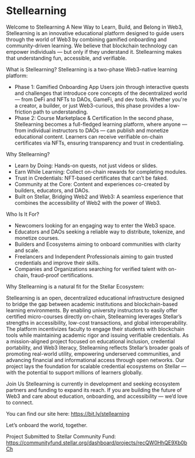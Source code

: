 # Stellearning
Welcome to Stellearning
A New Way to Learn, Build, and Belong in Web3, Stellearning is an innovative educational platform designed to guide users through the world of Web3 by combining gamified onboarding and community-driven learning. We believe that blockchain technology can empower individuals — but only if they understand it. Stellearning makes that understanding fun, accessible, and verifiable.

What is Stellearning?
Stellearning is a two-phase Web3-native learning platform:
- Phase 1: Gamified Onboarding App
Users join through interactive quests and challenges that introduce core concepts of the decentralized world — from DeFi and NFTs to DAOs, GameFi, and dev tools. Whether you're a creator, a builder, or just Web3-curious, this phase provides a low-friction path to understanding.
- Phase 2: Course Marketplace & Certification
In the second phase, Stellearning becomes a full-fledged learning platform, where anyone — from individual instructors to DAOs — can publish and monetize educational content. Learners can receive verifiable on-chain certificates via NFTs, ensuring transparency and trust in credentialing.

Why Stellearning?
- Learn by Doing: Hands-on quests, not just videos or slides.
- Earn While Learning: Collect on-chain rewards for completing modules.
- Trust in Credentials: NFT-based certificates that can’t be faked.
- Community at the Core: Content and experiences co-created by builders, educators, and DAOs.
- Built on Stellar, Bridging Web2 and Web3: A seamless experience that combines the accessibility of Web2 with the power of Web3.

Who Is It For?
- Newcomers looking for an engaging way to enter the Web3 space.
- Educators and DAOs seeking a reliable way to distribute, tokenize, and monetize courses.
- Builders and Ecosystems aiming to onboard communities with clarity and scale.
- Freelancers and Independent Professionals aiming to gain trusted credentials and improve their skills.
- Companies and Organizations searching for verified talent with on-chain, fraud-proof certifications.

Why Stellearning is a natural fit for the Stellar Ecosystem: 

Stellearning is an open, decentralized educational infrastructure designed to bridge the gap between academic institutions and blockchain-based learning environments. By enabling university instructors to easily offer certified micro-courses directly on-chain, Stellearning leverages Stellar’s strengths in accessibility, low-cost transactions, and global interoperability. The platform incentivizes faculty to engage their students with blockchain tools while maintaining academic rigor and issuing verifiable credentials. As a mission-aligned project focused on educational inclusion, credential portability, and Web3 literacy, Stellearning reflects Stellar’s broader goals of promoting real-world utility, empowering underserved communities, and advancing financial and informational access through open networks. Our project lays the foundation for scalable credential ecosystems on Stellar — with the potential to support millions of learners globally.

Join Us
Stellearning is currently in development and seeking ecosystem partners and funding to expand its reach. If you are building the future of Web3 and care about education, onboarding, and accessibility — we’d love to connect.

You can find our site here: https://bit.ly/stellearning

Let’s onboard the world, together.

Project Submitted to Stellar Community Fund: https://communityfund.stellar.org/dashboard/projects/recQW0HhQE9Xb0bCh
